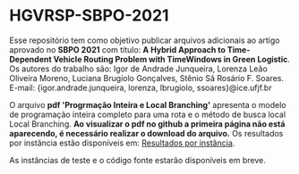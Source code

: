 # HGVRSP-SBPO-2021

Esse repositório tem como objetivo publicar arquivos adicionais ao artigo aprovado no **SBPO 2021** com título: **A Hybrid Approach to Time-Dependent Vehicle Routing Problem with TimeWindows in Green Logistic**. Os autores do trabalho são: Igor de Andrade Junqueira, Lorenza Leão Oliveira Moreno, Luciana Brugiolo Gonçalves, Stênio Sã Rosário F. Soares. E-mail: {igor.andrade.junqueira, lorenza, lbrugiolo, ssoares}@ice.ufjf.br

O arquivo **pdf 'Progrmação Inteira e Local Branching'** apresenta o modelo de programação inteira completo para uma rota e o método de busca local Local Branching. **Ao visualizar o pdf no github a primeira página não está aparecendo, é necessário realizar o download do arquivo.** Os resultados por instância estão disponíveis em: [Resultados por instância](https://docs.google.com/spreadsheets/d/1dLEPJpHfF91kD8beUS1MGNeJoL0LSeSO0ECCr5NNmC8/edit?usp=sharing).

As instâncias de teste e o código fonte estarão disponíveis em breve.
